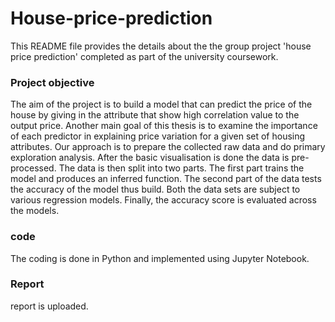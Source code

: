 # House-price-prediction

This README file provides the details about the the group project 'house price prediction' completed as part of the university coursework.

### Project objective

The aim of the project is to build a model that can predict the price of the house by giving in the attribute that show high correlation value to the output price.
Another main goal of this thesis is to examine the importance of each predictor in explaining price variation for a given set of housing attributes.
Our approach is to prepare the collected raw data and do primary exploration analysis. After the basic visualisation is done the data is pre-processed. The data is then split into two parts. The first part trains
the model and produces an inferred function. The second part of the data tests the accuracy of the model thus build. Both the data sets are subject to various regression models. Finally, the accuracy
score is evaluated across the models. 

### code

The coding is done in Python and implemented using Jupyter Notebook.

### Report

report is uploaded.
